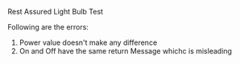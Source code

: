 Rest Assured Light Bulb Test

Following are the errors:
1. Power value doesn't make any difference
2. On and Off have the same return Message whichc is misleading